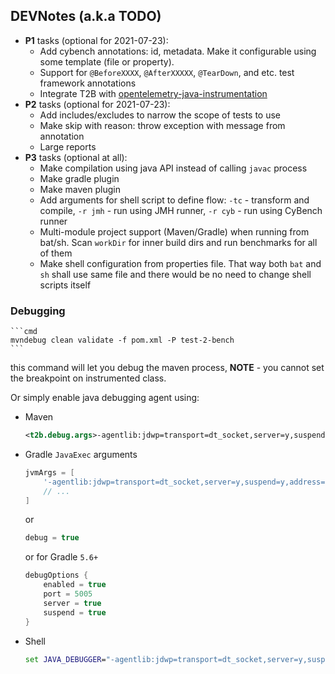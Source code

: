 ## DEVNotes (a.k.a TODO)

* **P1** tasks (optional for 2021-07-23):
    * Add cybench annotations: id, metadata. Make it configurable using some template (file or property).
    * Support for `@BeforeXXXX`, `@AfterXXXXX`, `@TearDown`, and etc. test framework annotations
    * Integrate T2B with [opentelemetry-java-instrumentation](https://github.com/open-telemetry/opentelemetry-java-instrumentation)
* **P2** tasks (optional for 2021-07-23):
    * Add includes/excludes to narrow the scope of tests to use
    * Make skip with reason: throw exception with message from annotation
    * Large reports
* **P3** tasks (optional at all):
    * Make compilation using java API instead of calling `javac` process
    * Make gradle plugin
    * Make maven plugin
    * Add arguments for shell script to define flow: `-tc` - transform and compile, `-r jmh` - run using JMH runner, `-r cyb` - run using
      CyBench runner
    * Multi-module project support (Maven/Gradle) when running from bat/sh. Scan `workDir` for inner build dirs and run benchmarks for all
      of them
    * Make shell configuration from properties file. That way both `bat` and `sh` shall use same file and there would be no need to change
      shell scripts itself

### Debugging

    ```cmd
    mvndebug clean validate -f pom.xml -P test-2-bench
    ```

this command will let you debug the maven process, **NOTE** - you cannot set the breakpoint on instrumented class.

Or simply enable java debugging agent using:

* Maven
    ```xml
    <t2b.debug.args>-agentlib:jdwp=transport=dt_socket,server=y,suspend=y,address=5005</t2b.debug.args>
    ```
* Gradle `JavaExec` arguments
    ```groovy
    jvmArgs = [
        '-agentlib:jdwp=transport=dt_socket,server=y,suspend=y,address=5005'
        // ...
    ]
    ```
  or
    ```groovy
    debug = true
    ```
  or for Gradle `5.6+`
    ```groovy
    debugOptions {
        enabled = true
        port = 5005
        server = true
        suspend = true
    }
    ```
* Shell
    ```cmd
    set JAVA_DEBUGGER="-agentlib:jdwp=transport=dt_socket,server=y,suspend=y,address=5005"
    ```
